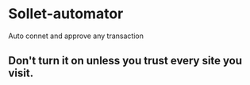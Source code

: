 # Sollet-automator
Auto connet and approve any transaction
## Don't turn it on unless you trust every site you visit.
